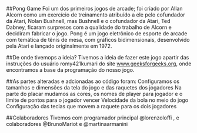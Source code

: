 ##Pong Game
Foi um dos primeiros jogos de arcade; foi criado por Allan Alcorn como um exercício de treinamento atribuído a ele pelo cofundador da Atari, Nolan Bushnell, mas Bushnell e o cofundador da Atari, Ted Dabney, ficaram surpresos com a qualidade do trabalho de Alcorn e decidiram fabricar o jogo. Pong é um jogo eletrônico de esporte de arcade com temática de tênis de mesa, com gráficos bidimensionais, desenvolvido pela Atari e lançado originalmente em 1972.

##De onde tivemops a ideia?
Tivemos a ideia de fazer este jogo apartir das instruções do usuário romy421kumari do site www.geeksforgeeks.org, onde encontramos a base da programação do nosso jogo.

##As partes alteradas e adcionadas ao código foram:
Configuramos os tamanhos e dimensões da tela do jogo e das raquetes dos jogadores
Na parte do placar mudamos as cores, os nomes de player para jogador e o limite de pontos para o jogador vencer
Velocidade da bola no meio do jogo
Configuração das teclas que movem a raquete para os dois jogadores

##Colaboradores
Tivemos com programador principal @lorenzoloffi , e colaboradores @BrunoMariot e @martinaarmanini
